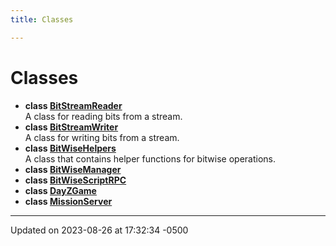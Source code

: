 ```yaml
---
title: Classes

---
```


# Classes




* **class [BitStreamReader](class_bit_stream_reader.md)** <br>A class for reading bits from a stream. 
* **class [BitStreamWriter](class_bit_stream_writer.md)** <br>A class for writing bits from a stream. 
* **class [BitWiseHelpers](class_bit_wise_helpers.md)** <br>A class that contains helper functions for bitwise operations. 
* **class [BitWiseManager](class_bit_wise_manager.md)** 
* **class [BitWiseScriptRPC](class_bit_wise_script_r_p_c.md)** 
* **class [DayZGame](class_day_z_game.md)** 
* **class [MissionServer](class_mission_server.md)** 



-------------------------------

Updated on 2023-08-26 at 17:32:34 -0500
